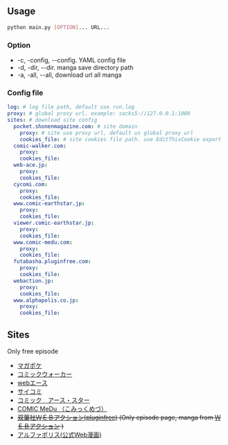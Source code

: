 ## Usage
```bash
python main.py [OPTION]... URL...
```
### Option
* -c, -config, --config. YAML config file
* -d, -dir, --dir. manga  save directory path
* -a, -all, --all, download url all manga

### Config file
```yaml
log: # log file path, default use run.log
proxy: # global proxy url. example: socks5://127.0.0.1:1080
sites: # download site config
  pocket.shonenmagazine.com: # site domain
    proxy: # site use proxy url, default us global proxy url
    cookies_file: # site cookies file path. use EditThisCookie export
  comic-walker.com:
    proxy:
    cookies_file:
  web-ace.jp:
    proxy:
    cookies_file:
  cycomi.com:
    proxy:
    cookies_file:
  www.comic-earthstar.jp:
    proxy:
    cookies_file:
  viewer.comic-earthstar.jp:
    proxy:
    cookies_file:
  www.comic-medu.com:
    proxy:
    cookies_file:
  futabasha.pluginfree.com:
    proxy:
    cookies_file:
  webaction.jp:
    proxy:
    cookies_file:
  www.alphapolis.co.jp:
    proxy:
    cookies_file:

```


## Sites
Only free episode

* [マガポケ](https://pocket.shonenmagazine.com/)
* [コミックウォーカー](https://comic-walker.com/)
* [webエース](https://web-ace.jp/)
* [サイコミ](https://cycomi.com/)
* [コミック　アース・スター](https://comic-earthstar.jp/)
* [COMIC MeDu （こみっくめづ）](http://www.comic-medu.com/)
* ~~[双葉社ＷＥＢアクション(pluginfree)](http://futabasha.pluginfree.com/) (Only episode page, manga from [ＷＥＢアクション](http://webaction.jp) )~~
* [アルファポリス(公式Web漫画)](https://www.alphapolis.co.jp/manga/official)
